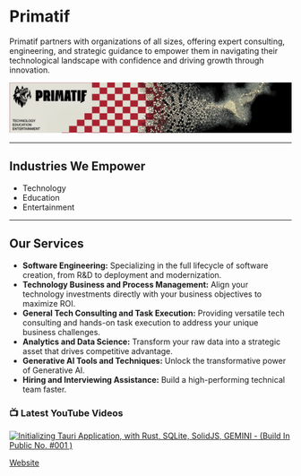 # Primatif

Primatif partners with organizations of all sizes, offering expert consulting, engineering, and strategic guidance to empower them in navigating their technological landscape with confidence and driving growth through innovation.

<div align="center">
  <img src="image.png" alt="Primatif Banner" />
</div>

---

## Industries We Empower

* Technology
* Education
* Entertainment

---

## Our Services

* **Software Engineering:** Specializing in the full lifecycle of software creation, from R&D to deployment and modernization.
* **Technology Business and Process Management:** Align your technology investments directly with your business objectives to maximize ROI.
* **General Tech Consulting and Task Execution:** Providing versatile tech consulting and hands-on task execution to address your unique business challenges.
* **Analytics and Data Science:** Transform your raw data into a strategic asset that drives competitive advantage.
* **Generative AI Tools and Techniques:** Unlock the transformative power of Generative AI.
* **Hiring and Interviewing Assistance:** Build a high-performing technical team faster.

### 📺 Latest YouTube Videos

<!-- BEGIN YOUTUBE-CARDS -->
[![Initializing Tauri Application, with Rust, SQLite, SolidJS, GEMINI - (Build In Public No. #001 )](https://ytcards.demolab.com/?id=iyajdHMMtkI&title=Initializing+Tauri+Application%2C+with+Rust%2C+SQLite%2C+SolidJS%2C+GEMINI+-+%28Build+In+Public+No.+%23001+%29&lang=en&timestamp=1753230181&background_color=%230d1117&title_color=%23ffffff&stats_color=%23dedede&max_title_lines=1&width=250&border_radius=5&duration=13067 "Initializing Tauri Application, with Rust, SQLite, SolidJS, GEMINI - (Build In Public No. #001 )")](https://www.youtube.com/watch?v=iyajdHMMtkI)
<!-- END YOUTUBE-CARDS -->

[Website](https://primatif.com)
